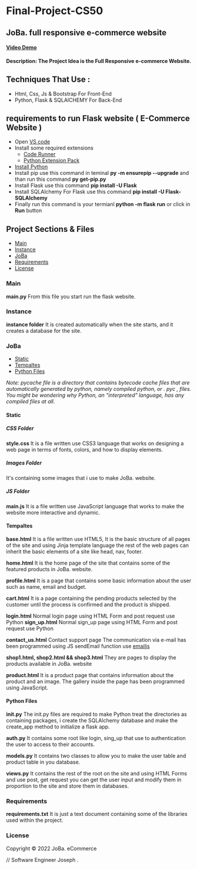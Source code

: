 # Final-Project-CS50

## JoBa. full responsive e-commerce website

#### [Video Demo](https://www.youtube.com/watch?v=GQIYdkfCGBc)
#### Description: The Project Idea is the Full Responsive e-commerce Website.
## Techniques That Use :

- Html, Css, Js & Bootstrap For Front-End
- Python, Flask & SQLAlCHEMY For Back-End

## requirements to run Flask website ( E-Commerce Website )
- Open [VS code](https://code.visualstudio.com/)
- Install some required extensions
  - [Code Runner](https://marketplace.visualstudio.com/items?itemName=formulahendry.code-runner)
  - [Python Extension Pack](https://marketplace.visualstudio.com/items?itemName=donjayamanne.python-extension-pack)
- [Install Python](https://www.python.org/downloads/)
- Install pip use this command in teminal **py -m ensurepip --upgrade** and than run this command   **py get-pip.py**
- Install Flask use this command **pip install -U Flask**
- Install SQLAlchemy For Flask use this command **pip install -U Flask-SQLAlchemy**
- Finally run this command is your termianl **python -m flask run** or click in **Run** button

## Project Sections & Files

- [Main](#main)
- [Instance](#instance)
- [JoBa](#joba)
- [Requirements](#requirements)
- [License](#license)

### Main

**main.py** From this file you start run the flask website.

### Instance

**instance folder** It is created automatically when the site starts, and it creates a database for the site.

### JoBa

- [Static](#static)
- [Tempaltes](#tempaltes)
- [Python Files](#python-files)

*Note: pycache file is a directory that contains bytecode cache files that are automatically generated by python, namely compiled python, or . pyc , files. You might be wondering why Python, an "interpreted" language, has any compiled files at all.*

#### Static

##### CSS Folder

**style.css** It is a file written use CSS3 language that works on designing a web page in terms of fonts, colors, and how to display elements.

##### Images Folder

It's containing some images that i use to make JoBa. website.

##### JS Folder

**main.js** It is a file written use JavaScript language that works to make the website more interactive and dynamic.

#### Tempaltes

**base.html** It is a file written use HTML5, It is the basic structure of all pages of the site and using Jinja template language the rest of the web pages can inherit the basic elements of a site like head, nav, footer.

**home.html** It is the home page of the site that contains some of the featured products in JoBa. website.

**profile.html** It is a page that contains some basic information about the user such as name, email and budget.

**cart.html** It is a page containing the pending products selected by the customer until the process is confirmed and the product is shipped.

**login.html** Normal login page using HTML Form and post request use Python
**sign_up.html** Normal sign_up page using HTML Form and post request use Python

**contact_us.html** Contact support page The communication via e-mail has been programmed using JS sendEmail function use [emailjs](https://www.emailjs.com/)

**shop1.html, shop2.html && shop3.html** They are pages to display the products available in JoBa. website

**product.html** It is a product page that contains information about the product and an image. The gallery inside the page has been programmed using JavaScript.

#### Python Files

**init.py** The init.py files are required to make Python treat the directories as containing packages, i create the SQLAlchemy database and make the create_app method to initialize a flask app.

**auth.py** It contains some root like login, sing_up that use to authentication the user to access to their accounts.

**models.py** It contains two classes to allow you to make the user table and product table in you database.

**views.py** It contains the rest of the root on the site and using HTML Forms and use post, get request you can get the user input and modify them in proportion to the site and store them in databases.

### Requirements

**requirements.txt** It is just a text document containing some of the libraries used within the project.

### License

Copyright © 2022 JoBa. eCommerce

// Software Engineer Joseph .
